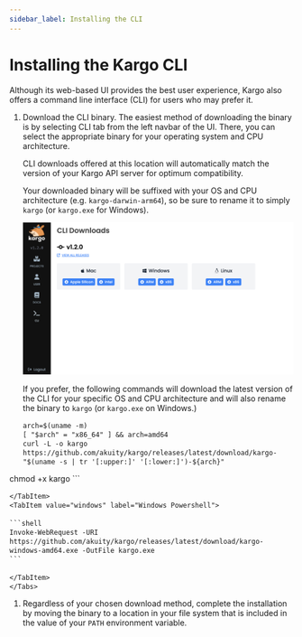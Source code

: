 ```yaml
---
sidebar_label: Installing the CLI
---
```


# Installing the Kargo CLI

Although its web-based UI provides the best user experience, Kargo also offers a
command line interface (CLI) for users who may prefer it.

1. Download the CLI binary.
    The easiest method of downloading the binary is by selecting
    <Hlt>CLI</Hlt> tab from the left navbar of the UI. There, you can select
    the appropriate binary for your operating system and CPU architecture.

    CLI downloads offered at this location will automatically match the version
    of your Kargo API server for optimum compatibility.

    Your downloaded binary will be suffixed with your OS and CPU architecture
    (e.g. `kargo-darwin-arm64`), so be sure to rename it to simply `kargo` (or
    `kargo.exe` for Windows).

    ![CLI Tab in Kargo UI](./img/cli-installation.png)

    If you prefer, the following commands will download the latest version of
    the CLI for your specific OS and CPU architecture and will also rename the
    binary to `kargo` (or `kargo.exe` on Windows.)

    <Tabs groupId="os">
    <TabItem value="mac-linux-wsl" label="Mac, Linux, or WSL" default>

    ```shell
    arch=$(uname -m)
    [ "$arch" = "x86_64" ] && arch=amd64
    curl -L -o kargo https://github.com/akuity/kargo/releases/latest/download/kargo-"$(uname -s | tr '[:upper:]' '[:lower:]')-${arch}"
chmod +x kargo
    ```

    </TabItem>
    <TabItem value="windows" label="Windows Powershell">

    ```shell
    Invoke-WebRequest -URI https://github.com/akuity/kargo/releases/latest/download/kargo-windows-amd64.exe -OutFile kargo.exe
    ```

    </TabItem>
    </Tabs>

1. Regardless of your chosen download method, complete the installation by
   moving the binary to a location in your file system that is included in the
   value of your `PATH` environment variable.